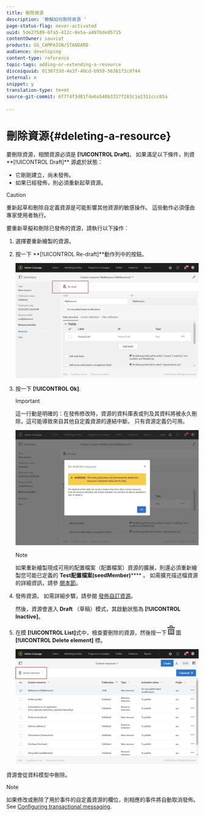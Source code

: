 ```yaml
---
title: 刪除資源
description: '瞭解如何刪除資源 '
page-status-flag: never-activated
uuid: 5de27589-6fa5-412c-8e5a-a4976de05715
contentOwner: sauviat
products: SG_CAMPAIGN/STANDARD
audience: developing
content-type: reference
topic-tags: adding-or-extending-a-resource
discoiquuid: 0130733d-4e3f-40cd-b959-56381f2c8f44
internal: n
snippet: y
translation-type: tm+mt
source-git-commit: 6f7f4f3d81f4e6a540b3317f283c1e2311ccc65a

---
```



# 刪除資源{#deleting-a-resource}

要刪除資源，相關資源必須是 **[!UICONTROL Draft]**。 如果滿足以下條件，則資**[!UICONTROL Draft]** 源處於狀態：

* 它剛剛建立，尚未發佈。
* 如果已經發佈，則必須重新起草資源。

>[!CAUTION]
>
>重新起草和刪除自定義資源是可能影響其他資源的敏感操作。 這些動作必須僅由專家使用者執行。

要重新草擬和刪除已發佈的資源，請執行以下操作：

1. 選擇要重新繪製的資源。
1. 按一下 **[!UICONTROL Re-draft]**動作列中的按鈕。

   ![](assets/schema_extension_uc26.png)

1. 按一下 **[!UICONTROL Ok]**.

   >[!IMPORTANT]
   >
   >這一行動是明確的：在發佈修改時，資源的資料庫表或列及其資料將被永久刪除，這可能導致來自其他自定義資源的連結中斷。 只有資源定義仍可用。

   ![](assets/schema_extension_uc27.png)

   >[!NOTE]
   >
   >如果重新繪製現成可用的配置檔案（配置檔案）資源的擴展，則還必須重新繪製您可能已定義的 **Test配置檔案(seedMember)****** 。 如需擴充描述檔資源的詳細資訊，請參 [閱本節](../../developing/using/extending-the-profile-resource-with-a-new-field.md)。

1. 發佈資源。 如需詳細步驟，請參閱 [發佈自訂資源](../../developing/using/updating-the-database-structure.md#publishing-a-custom-resource)。

   然後，資源會進入 **Draft** （草稿）模式，其啟動狀態為 **[!UICONTROL Inactive]**。

1. 在模 **[!UICONTROL List]**&#x200B;式中，檢查要刪除的資源，然後按一下![](assets/delete_darkgrey-24px.png)圖&#x200B;**[!UICONTROL Delete element]** 標。

   ![](assets/schema_extension_uc28.png)

資源會從資料模型中刪除。

>[!NOTE]
>
>如果修改或刪除了用於事件的自定義資源的欄位，則相應的事件將自動取消發佈。 See [Configuring transactional messaging](../../administration/using/configuring-transactional-messaging.md).

